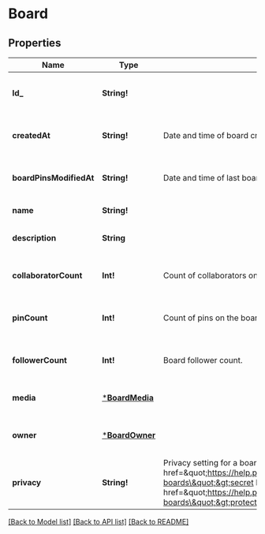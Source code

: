 # Board

## Properties
Name | Type | Description | Notes
------------ | ------------- | ------------- | -------------
**Id_** | **String!** |  | [optional] [readonly] [default to null]
**createdAt** | **String!** | Date and time of board creation. | [optional] [readonly] [default to null]
**boardPinsModifiedAt** | **String!** | Date and time of last board pins modified. | [optional] [readonly] [default to null]
**name** | **String!** |  | [default to null]
**description** | **String** |  | [optional] [default to null]
**collaboratorCount** | **Int!** | Count of collaborators on the board. | [optional] [readonly] [default to null]
**pinCount** | **Int!** | Count of pins on the board. | [optional] [readonly] [default to null]
**followerCount** | **Int!** | Board follower count. | [optional] [readonly] [default to null]
**media** | [***BoardMedia**](Board_media.md) |  | [optional] [default to null]
**owner** | [***BoardOwner**](BoardOwner.md) |  | [optional] [readonly] [default to null]
**privacy** | **String!** | Privacy setting for a board. Learn more about &lt;a href&#x3D;\&quot;https://help.pinterest.com/en/article/secret-boards\&quot;&gt;secret boards&lt;/a&gt; and &lt;a href&#x3D;\&quot;https://help.pinterest.com/en/business/article/protected-boards\&quot;&gt;protected boards&lt;/a&gt; | [optional] [default to PUBLIC]

[[Back to Model list]](../README.md#documentation-for-models) [[Back to API list]](../README.md#documentation-for-api-endpoints) [[Back to README]](../README.md)



